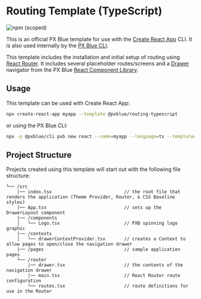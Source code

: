 # Routing Template (TypeScript)

![npm (scoped)](https://img.shields.io/npm/v/@pxblue/cra-template-routing-typescript?color=%23007bc1&label=%40pxblue%2Fcra-template-routing-typescript)

This is an official PX Blue template for use with the [Create React App](https://create-react-app.dev/) CLI. It is also used internally by the [PX Blue CLI](https://www.npmjs.com/package/@pxblue/cli).

This template includes the installation and initial setup of routing using [React Router](https://reactrouter.com/). It includes several placeholder routes/screens and a [Drawer](https://pxblue-components.github.io/react/?path=/info/components-drawer--get-read-me-story) navigator from the PX Blue [React Component Library](https://www.npmjs.com/package/@pxblue/react-components).

## Usage
This template can be used with Create React App:
```sh
npx create-react-app myapp --template @pxblue/routing-typescript
```
or using the PX Blue CLI:
```sh
npx -p @pxblue/cli pxb new react --name=myapp --language=ts --template=routing
```

## Project Structure
Projects created using this template will start out with the following file structure:

```
└── /src
    |── index.tsx                           // the root file that renders the application (Theme Provider, Router, & CSS Baseline styles)
    |── App.tsx                             // sets up the DrawerLayout component
    |── /components                           
    │   └── Logo.tsx                        // PXB spinning logo graphic
    |── /contexts                           
    │   └── drawerContextProvider.tsx       // creates a Context to allow pages to open/close the navigation drawer
    |── /pages                              // sample application pages
    └── /router
        |── drawer.tsx                      // the contents of the navigation drawer
        |── main.tsx                        // React Router route configuration
        └── routes.tsx                      // route definitions for use in the Router
```